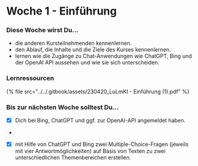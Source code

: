 # Woche 1 - Einführung

### Diese Woche wirst Du...

* die anderen Kursteilnehmenden kennenlernen.
* den Ablauf, die Inhalte und die Ziele des Kurses kennenlernen.
* lernen wie die Zugänge zu Chat-Anwendungen wie ChatGPT, Bing und der OpenAI API aussehen und wie sie sich unterscheiden.



### Lernressourcen

{% file src="../../.gitbook/assets/230420_LuLmKI - Einführung (1).pdf" %}

### Bis zur nächsten Woche solltest Du...

* [x] Dich bei Bing, ChatGPT und ggf. zur OpenAI-API angemeldet haben.
*
* [x] mit Hilfe von ChatGPT und Bing zwei Multiple-Choice-Fragen (jeweils mit vier Antwortmöglichkeiten) auf Basis von Texten zu zwei unterschiedlichen Themenbereichen erstellen.

